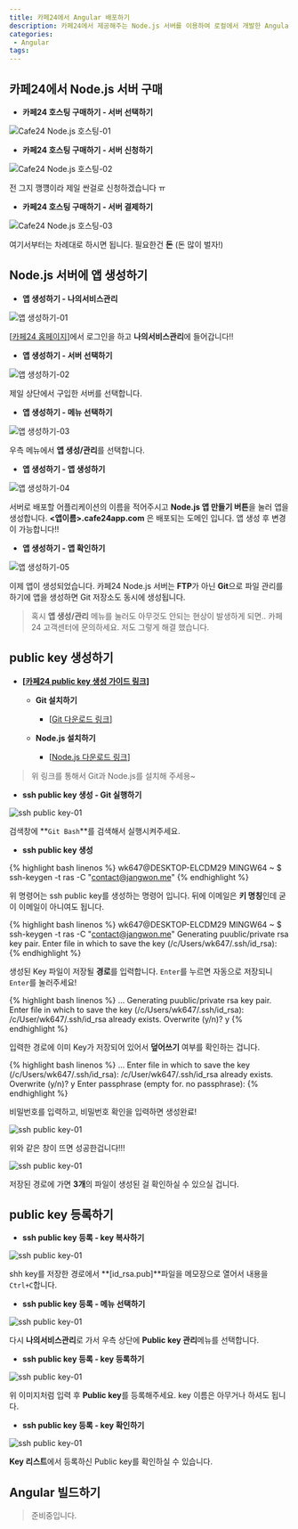 ```yaml
---
title: 카페24에서 Angular 배포하기
description: 카페24에서 제공해주는 Node.js 서버를 이용하여 로컬에서 개발한 Angular를 배포하는 방법에 대한 포스팅입니다.
categories:
 - Angular
tags:
---
```


## 카페24에서 Node.js 서버 구매

* **카페24 호스팅 구매하기 - 서버 선택하기**

![Cafe24 Node.js 호스팅-01](https://raw.githubusercontent.com/wkddnjset/wkddnjset.github.io/master/_posts/images/2018-01-30/cafe24_01.png)

* **카페24 호스팅 구매하기 - 서버 신청하기**

![Cafe24 Node.js 호스팅-02](https://raw.githubusercontent.com/wkddnjset/wkddnjset.github.io/master/_posts/images/2018-01-30/cafe24_02.png)

전 그지 깽꺵이라 제일 싼걸로 신청하겠습니다 ㅠ

* **카페24 호스팅 구매하기 - 서버 결제하기**

![Cafe24 Node.js 호스팅-03](https://raw.githubusercontent.com/wkddnjset/wkddnjset.github.io/master/_posts/images/2018-01-30/cafe24_03.png)

여기서부터는 차례대로 하시면 됩니다. 필요한건 **돈** (돈 많이 벌자!)

## Node.js 서버에 앱 생성하기

* **앱 생성하기 - 나의서비스관리**

![앱 생성하기-01](https://raw.githubusercontent.com/wkddnjset/wkddnjset.github.io/master/_posts/images/2018-01-30/app_01.png)

[[카페24 홈페이지](https://www.cafe24.com)]에서 로그인을 하고 **나의서비스관리**에 들어갑니다!!

* **앱 생성하기 - 서버 선택하기**

![앱 생성하기-02](https://raw.githubusercontent.com/wkddnjset/wkddnjset.github.io/master/_posts/images/2018-01-30/app_02.png)

제일 상단에서 구입한 서버를 선택합니다.

* **앱 생성하기 - 메뉴 선택하기**

![앱 생성하기-03](https://raw.githubusercontent.com/wkddnjset/wkddnjset.github.io/master/_posts/images/2018-01-30/app_03.png)

우측 메뉴에서 **앱 생성/관리**를 선택합니다.

* **앱 생성하기 - 앱 생성하기**

![앱 생성하기-04](https://raw.githubusercontent.com/wkddnjset/wkddnjset.github.io/master/_posts/images/2018-01-30/app_04.png)

서버로 배포할 어플리케이션의 이름을 적어주시고 **Node.js 앱 만들기 버튼**을 눌러 앱을 생성합니다. 
**<앱이름>.cafe24app.com** 은 배포되는 도메인 입니다. 앱 생성 후 변경이 가능합니다!!

* **앱 생성하기 - 앱 확인하기**

![앱 생성하기-05](https://raw.githubusercontent.com/wkddnjset/wkddnjset.github.io/master/_posts/images/2018-01-30/app_05.png)

이제 앱이 생성되었습니다. 카페24 Node.js 서버는 **FTP**가 아닌 **Git**으로 파일 관리를 하기에 앱을 생성하면 Git 저장소도 동시에 생성됩니다.

> 혹시 **앱 생성/관리** 메뉴를 눌러도 아무것도 안되는 현상이 발생하게 되면.. 카페24 고객센터에 문의하세요. 저도 그렇게 해결 했습니다.

## public key 생성하기

* **[[카페24 public key 생성 가이드 링크](https://help.cafe24.com/cs/cs_manual_view.php?idx=46&page=1&categoryIdx=509&s_key=&s_value=&man_no=1)]**

	+ **Git 설치하기**
		* [[Git 다운로드 링크](https://git-scm.com/downloads)]

	+ **Node.js 설치하기**
		* [[Node.js 다운로드 링크](https://nodejs.org/ko/download/)]

> 위 링크를 통해서 Git과 Node.js를 설치해 주세용~

* **ssh public key 생성 - Git 실행하기**

![ssh public key-01](https://raw.githubusercontent.com/wkddnjset/wkddnjset.github.io/master/_posts/images/2018-01-30/ssh_01.png)

검색창에 **`Git Bash`**를 검색해서 실행시켜주세요.

* **ssh public key 생성**

{% highlight bash linenos %}
wk647@DESKTOP-ELCDM29 MINGW64 ~
$ ssh-keygen -t ras -C "contact@jangwon.me"
{% endhighlight %}

위 명령어는 ssh public key를 생성하는 명령어 입니다. 뒤에 이메일은 **키 명칭**인데 굳이 이메일이 아니여도 됩니다. 

{% highlight bash linenos %}
wk647@DESKTOP-ELCDM29 MINGW64 ~
$ ssh-keygen -t ras -C "contact@jangwon.me"
Generating puublic/private rsa key pair.
Enter file in which to save the key (/c/Users/wk647/.ssh/id_rsa):
{% endhighlight %}

생성된 Key 파일이 저장될 **경로**를 입력합니다. `Enter`를 누르면 자동으로 저장되니 `Enter`를 눌러주세요!

{% highlight bash linenos %}
...
Generating puublic/private rsa key pair.
Enter file in which to save the key (/c/Users/wk647/.ssh/id_rsa):
/c/User/wk647/.ssh/id_rsa already exists.
Overwrite (y/n)? y
{% endhighlight %}

입력한 경로에 이미 Key가 저장되어 있어서 **덮어쓰기** 여부를 확인하는 겁니다.

{% highlight bash linenos %}
...
Enter file in which to save the key (/c/Users/wk647/.ssh/id_rsa):
/c/User/wk647/.ssh/id_rsa already exists.
Overwrite (y/n)? y
Enter passphrase (empty for. no passphrase):
{% endhighlight %}

비밀번호를 입력하고, 비밀번호 확인을 입력하면 생성완료!

![ssh public key-01](https://raw.githubusercontent.com/wkddnjset/wkddnjset.github.io/master/_posts/images/2018-01-30/ssh_06.png)

위와 같은 창이 뜨면 성공한겁니다!!!

![ssh public key-01](https://raw.githubusercontent.com/wkddnjset/wkddnjset.github.io/master/_posts/images/2018-01-30/ssh_07.png)

저장된 경로에 가면 **3개**의 파일이 생성된 걸 확인하실 수 있으실 겁니다.

## public key 등록하기


* **ssh public key 등록 - key 복사하기**

![ssh public key-01](https://raw.githubusercontent.com/wkddnjset/wkddnjset.github.io/master/_posts/images/2018-01-30/register_01.png)

shh key를 저장한 경로에서 **[id_rsa.pub]**파일을 메모장으로 열어서 내용을 `Ctrl+C`합니다.

* **ssh public key 등록 - 메뉴 선택하기**

![ssh public key-01](https://raw.githubusercontent.com/wkddnjset/wkddnjset.github.io/master/_posts/images/2018-01-30/register_02.png)

다시 **나의서비스관리**로 가서 우측 상단에 **Public key 관리**메뉴를 선택합니다.

* **ssh public key 등록 - key 등록하기**

![ssh public key-01](https://raw.githubusercontent.com/wkddnjset/wkddnjset.github.io/master/_posts/images/2018-01-30/register_03.png)

위 이미지처럼 입력 후 **Public key**를 등록해주세요. key 이름은 아무거나 하셔도 됩니다.

* **ssh public key 등록 - key 확인하기**

![ssh public key-01](https://raw.githubusercontent.com/wkddnjset/wkddnjset.github.io/master/_posts/images/2018-01-30/register_04.png)

**Key 리스트**에서 등록하신 Public key를 확인하실 수 있습니다.

## Angular 빌드하기

> 준비중입니다.